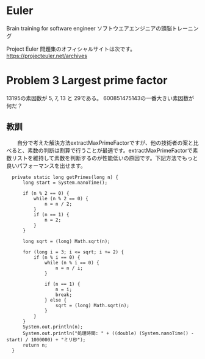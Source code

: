# Euler
Brain training for software engineer ソフトウエアエンジニアの頭脳トレーニング

Project Euler 問題集のオフィシャルサイトは次です。
https://projecteuler.net/archives


# Problem 3 Largest prime factor

13195の素因数が 5, 7, 13 と 29である。
600851475143の一番大きい素因数が何だ？

## 教訓
　　自分で考えた解決方法extractMaxPrimeFactorですが、他の技術者の案と比べると、素数の判断は割算で行うことが最適です。extractMaxPrimeFactorで素数リストを維持して素数を判断するのが性能低いの原因です。下記方法でもっと良いパフォーマンスを出せます。
  ```
    private static long getPrimes(long n) {
        long start = System.nanoTime();

        if (n % 2 == 0) {
            while (n % 2 == 0) {
                n = n / 2;
            }
            if (n == 1) {
                n = 2;
            }
        }

        long sqrt = (long) Math.sqrt(n);

        for (long i = 3; i <= sqrt; i += 2) {
            if (n % i == 0) {
                while (n % i == 0) {
                    n = n / i;
                }

                if (n == 1) {
                    n = i;
                    break;
                } else {
                    sqrt = (long) Math.sqrt(n);
                }
            }
        }
        System.out.println(n);
        System.out.println("処理時間: " + ((double) (System.nanoTime() - start) / 1000000) + "ミリ秒");
        return n;
    }
```
